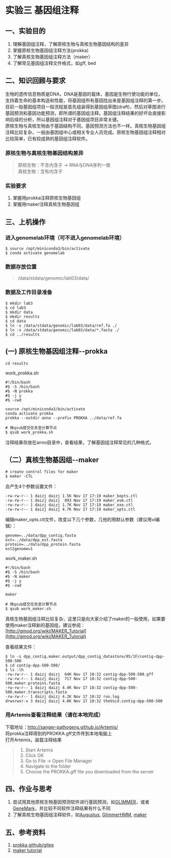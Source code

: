 # 实验三 基因组注释  
## 一、实验目的  
1. 理解基因组注释，了解原核生物与真核生物基因结构的差异
2. 掌握原核生物基因组注释方法(prokka)
3. 了解真核生物基因组注释方法（maker）
4. 了解常见基因组注释文件格式，如gff, bed


## 二、知识回顾与要求  
生物的遗传信息物质是DNA，DNA是基因的载体，基因是生物行使功能的单位，支持着生命的基本构造和性能，将基因组所有基因找出来是基因组注释的第一步。目前一般基因组项目一般流程是首先组装得到基因组草图(draft)，然后对草图进行基因预测和基因功能预测，即所谓的基因组注释。基因组注释结果的好坏会直接影响后续的分析，所以基因组注释对于基因组项目非常关键。   
原核生物与真核生物由于基因结构不同，基因预测方法也不一样。真核生物基因组注释比较复杂，一般由基因组中心或相关专业人员完成。原核生物基因组注释相对比较简单，已有较成熟的基因组注释软件。    

### 原核生物与真核生物基因结构差异
> 原核生物：不含内含子 -> RNA与DNA序列一致  
> 真核生物：含有内含子

### 实验要求  
1. 掌握用prokka注释原核生物基因组  
2. 掌握用maker注释真核生物基因组  

## 三、上机操作
### 进入genomelab环境（可不进入genomelab环境）
```shell
$ source /opt/miniconda3/bin/activate
$ conda activate genomelab
```

### 数据存放位置  
> /data/stdata/genomic/lab03/data/  

### 数据及工作目录准备  
```shell
$ mkdir lab3
$ cd lab3
$ mkdir data
$ mkdir results
$ cd data
$ ln -s /data/stdata/genomic/lab03/data/ref.fa ./
$ ln -s /data/stdata/genomic/lab03/data/*.fasta ./
$ cd ../results
```

## (一) 原核生物基因组注释--prokka    
```shell
cd results
```

work_prokka.sh  
```shell
#!/bin/bash
#$ -S /bin/bash
#$ -N prokka
#$ -j y
#$ -cwd

source /opt/miniconda3/bin/activate
conda activate prokka
prokka --outdir anno --prefix PROKKA ../data/ref.fa
```

```shell
# 用qsub提交任务至计算节点
$ qsub work_prokka.sh
```
注释结果存放在anno目录中，查看结果，了解基因组注释常见的几种格式。  

## （二）真核生物基因组--maker  
```shell
# create control files for maker
$ maker -CTL
```
会产生4个参数设置文件：
```shell
-rw-rw-r-- 1 daizj daizj 1.5K Nov 17 17:19 maker_bopts.ctl
-rw-rw-r-- 1 daizj daizj  893 Nov 17 17:19 maker_evm.ctl
-rw-rw-r-- 1 daizj daizj 1.7K Nov 17 17:19 maker_exe.ctl
-rw-rw-r-- 1 daizj daizj 4.7K Nov 17 17:19 maker_opts.ctl
```

编辑maker_opts.ctl文件，改变以下几个参数，几他的用默认参数（建议用vi编辑）：  
```shell
genome=../data/dpp_contig.fasta  
est=../data/dpp_est.fasta  
protein=../data/dpp_protein.fasta  
est2genome=1  
```

work_maker.sh
```shell
#!/bin/bash
#$ -S /bin/bash
#$ -N maker
#$ -j y
#$ -cwd

maker
```

```shell
# 用qsub提交任务至计算节点
$ qsub work_maker.sh
```

真核生物基因组注释比较复杂，这里只是向大家介绍了maker的一般使用，如果要使用maker注释新的基因组，建议参阅：  
[http://gmod.org/wiki/MAKER_Tutorial](http://gmod.org/wiki/MAKER_Tutorial)  

查看结果文件：  
```shell
$ ln -s dpp_contig.maker.output/dpp_contig_datastore/05/1F/contig-dpp-500-500
$ cd contig-dpp-500-500/
$ ls -lh
-rw-rw-r-- 1 daizj daizj  64K Nov 17 18:32 contig-dpp-500-500.gff
-rw-rw-r-- 1 daizj daizj  717 Nov 17 18:32 contig-dpp-500-500.maker.proteins.fasta
-rw-rw-r-- 1 daizj daizj 4.4K Nov 17 18:32 contig-dpp-500-500.maker.transcripts.fasta
-rw-rw-r-- 1 daizj daizj 4.2K Nov 17 18:32 run.log
drwxrwxr-x 3 daizj daizj 4.0K Nov 17 18:32 theVoid.contig-dpp-500-500
```

### 用Artemis查看注释结果（请在本地完成）  
下载地址：http://sanger-pathogens.github.io/Artemis/  
将prokka注释得到的PROKKA.gff文件传到本地电脑上  
打开Artemis，装载注释结果  
>    1. Start Artemis  
>    2. Click OK  
>    3. Go to File -> Open File Manager  
>    4. Navigate to the folder  
>    5. Choose the PROKKA.gff file you downloaded from the server

## 四、作业与思考  
1. 尝试用其他原核生物基因预测软件进行基因预测，如[GLIMMER](http://ccb.jhu.edu/software/glimmer/index.shtml)，或者[GeneMark](http://topaz.gatech.edu/GeneMark/)，并比较不同软件注释结果有什么不同
2. 了解真核生物基因组注释软件，如[Augustus](http://bioinf.uni-greifswald.de/augustus/), [GlimmerHMM](http://ccb.jhu.edu/software/glimmerhmm/), [maker](http://www.yandell-lab.org/software/maker.html)

## 五、参考资料  
1. [prokka github/gitee](https://gitee.com/ZhijunBioinf/genomicSoftware-prokka)
2. [maker tutorial](http://gmod.org/wiki/MAKER_Tutorial)
 
